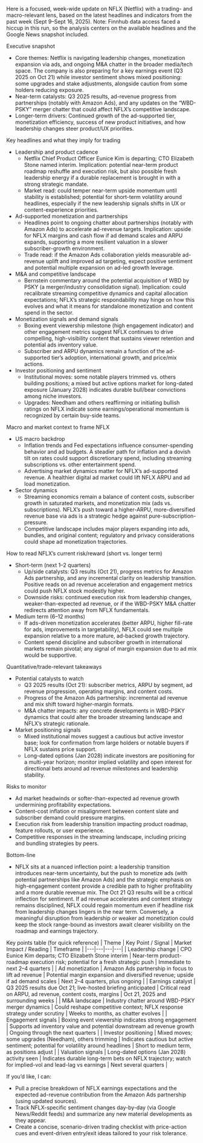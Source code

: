 Here is a focused, week-wide update on NFLX (Netflix) with a trading- and macro-relevant lens, based on the latest headlines and indicators from the past week (Sept 9–Sept 16, 2025). Note: Finnhub data access faced a hiccup in this run, so the analysis centers on the available headlines and the Google News snapshot included.

Executive snapshot
- Core themes: Netflix is navigating leadership changes, monetization expansion via ads, and ongoing M&A chatter in the broader media/tech space. The company is also preparing for a key earnings event (Q3 2025 on Oct 21) while investor sentiment shows mixed positioning: some upgrades and stake adjustments, alongside caution from some holders reducing exposure.
- Near-term catalysts: Q3 2025 results, ad-revenue progress from partnerships (notably with Amazon Ads), and any updates on the “WBD-PSKY” merger chatter that could affect NFLX’s competitive landscape.
- Longer-term drivers: Continued growth of the ad-supported tier, monetization efficiency, success of new product initiatives, and how leadership changes steer product/UX priorities.

Key headlines and what they imply for trading
- Leadership and product cadence
  - Netflix Chief Product Officer Eunice Kim is departing; CTO Elizabeth Stone named interim. Implication: potential near-term product roadmap reshuffle and execution risk, but also possible fresh leadership energy if a durable replacement is brought in with a strong strategic mandate.
  - Market read: could temper near-term upside momentum until stability is established; potential for short-term volatility around headlines, especially if the new leadership signals shifts in UX or content-experience priorities.
- Ad-supported monetization and partnerships
  - Headlines point to ongoing chatter about partnerships (notably with Amazon Ads) to accelerate ad-revenue targets. Implication: upside for NFLX margins and cash flow if ad demand scales and ARPU expands, supporting a more resilient valuation in a slower subscriber-growth environment.
  - Trade read: if the Amazon Ads collaboration yields measurable ad-revenue uplift and improved ad targeting, expect positive sentiment and potential multiple expansion on ad-led growth leverage.
- M&A and competitive landscape
  - Bernstein commentary around the potential acquisition of WBD by PSKY (a merger/industry consolidation signal). Implication: could recalibrate streaming competitive dynamics and capital allocation expectations; NFLX’s strategic respondability may hinge on how this evolves and what it means for standalone monetization and content spend in the sector.
- Monetization signals and demand signals
  - Boxing event viewership milestone (high engagement indicator) and other engagement metrics suggest NFLX continues to drive compelling, high-visibility content that sustains viewer retention and potential ads inventory value.
  - Subscriber and ARPU dynamics remain a function of the ad-supported tier’s adoption, international growth, and price/mix actions.
- Investor positioning and sentiment
  - Institutional moves: some notable players trimmed vs. others building positions; a mixed but active options market for long-dated exposure (January 2028) indicates durable bull/bear convictions among niche investors.
  - Upgrades: Needham and others reaffirming or initiating bullish ratings on NFLX indicate some earnings/operational momentum is recognized by certain buy-side teams.

Macro and market context to frame NFLX
- US macro backdrop
  - Inflation trends and Fed expectations influence consumer-spending behavior and ad budgets. A steadier path for inflation and a dovish tilt on rates could support discretionary spend, including streaming subscriptions vs. other entertainment spend.
  - Advertising market dynamics matter for NFLX’s ad-supported revenue. A healthier digital ad market could lift NFLX ARPU and ad load monetization.
- Sector dynamics
  - Streaming economics remain a balance of content costs, subscriber growth in saturated markets, and monetization mix (ads vs. subscriptions). NFLX’s push toward a higher-ARPU, more-diversified revenue base via ads is a strategic hedge against pure-subscription-pressure.
  - Competitive landscape includes major players expanding into ads, bundles, and original content; regulatory and privacy considerations could shape ad monetization trajectories.

How to read NFLX’s current risk/reward (short vs. longer term)
- Short-term (next 1–2 quarters)
  - Up/side catalysts: Q3 results (Oct 21), progress metrics for Amazon Ads partnership, and any incremental clarity on leadership transition. Positive reads on ad revenue acceleration and engagement metrics could push NFLX stock modestly higher.
  - Downside risks: continued execution risk from leadership changes, weaker-than-expected ad revenue, or if the WBD-PSKY M&A chatter redirects attention away from NFLX fundamentals.
- Medium term (6–12 months)
  - If ads-driven monetization accelerates (better ARPU, higher fill-rate for ads, improvements in targetability), NFLX could see multiple expansion relative to a more mature, ad-backed growth trajectory.
  - Content spend discipline and subscriber growth in international markets remain pivotal; any signal of margin expansion due to ad mix would be supportive.

Quantitative/trade-relevant takeaways
- Potential catalysts to watch
  - Q3 2025 results (Oct 21): subscriber metrics, ARPU by segment, ad revenue progression, operating margins, and content costs.
  - Progress of the Amazon Ads partnership: incremental ad revenue and mix shift toward higher-margin formats.
  - M&A chatter impacts: any concrete developments in WBD-PSKY dynamics that could alter the broader streaming landscape and NFLX’s strategic rationale.
- Market positioning signals
  - Mixed institutional moves suggest a cautious but active investor base; look for confirmation from large holders or notable buyers if NFLX sustains price support.
  - Long-dated options (Jan 2028) indicate investors are positioning for a multi-year horizon; monitor implied volatility and open interest for directional bets around ad revenue milestones and leadership stability.

Risks to monitor
- Ad market headwinds or softer-than-expected ad revenue growth undermining profitability expectations.
- Content-cost inflation or misalignment between content slate and subscriber demand could pressure margins.
- Execution risk from leadership transition impacting product roadmap, feature rollouts, or user experience.
- Competitive responses in the streaming landscape, including pricing and bundling strategies by peers.

Bottom-line
- NFLX sits at a nuanced inflection point: a leadership transition introduces near-term uncertainty, but the push to monetize ads (with potential partnerships like Amazon Ads) and the strategic emphasis on high-engagement content provide a credible path to higher profitability and a more durable revenue mix. The Oct 21 Q3 results will be a critical inflection for sentiment. If ad revenue accelerates and content strategy remains disciplined, NFLX could regain momentum even if headline risk from leadership changes lingers in the near term. Conversely, a meaningful disruption from leadership or weaker ad monetization could keep the stock range-bound as investors await clearer visibility on the roadmap and earnings trajectory.

Key points table (for quick reference)
| Theme | Key Point / Signal | Market Impact / Reading | Timeframe |
|---|---|---|---|
| Leadership change | CPO Eunice Kim departs; CTO Elizabeth Stone interim | Near-term product-roadmap execution risk; potential for a fresh strategic push | Immediate to next 2–4 quarters |
| Ad monetization | Amazon Ads partnership in focus to lift ad revenue | Potential margin expansion and diversified revenue; upside if ad demand scales | Next 2–4 quarters, plus ongoing | 
| Earnings catalyst | Q3 2025 results due Oct 21; live-hosted briefing anticipated | Critical read on ARPU, ad revenue, content costs, margins | Oct 21, 2025 and surrounding weeks |
| M&A landscape | Industry chatter around WBD-PSKY merger dynamics | Could reshape competitive context; NFLX response strategy under scrutiny | Weeks to months, as chatter evolves |
| Engagement signals | Boxing event viewership indicates strong engagement | Supports ad inventory value and potential downstream ad revenue growth | Ongoing through the next quarters |
| Investor positioning | Mixed moves; some upgrades (Needham), others trimming | Indicates cautious but active sentiment; potential for volatility around headlines | Short to medium term, as positions adjust |
| Valuation signals | Long-dated options (Jan 2028) activity seen | Indicates durable long-term bets on NFLX trajectory; watch for implied-vol and lead-lag vs earnings | Next several quarters |

If you’d like, I can:
- Pull a precise breakdown of NFLX earnings expectations and the expected ad-revenue contribution from the Amazon Ads partnership (using updated sources).
- Track NFLX-specific sentiment changes day-by-day (via Google News/Reddit feeds) and summarize any new material developments as they appear.
- Create a concise, scenario-driven trading checklist with price-action cues and event-driven entry/exit ideas tailored to your risk tolerance.